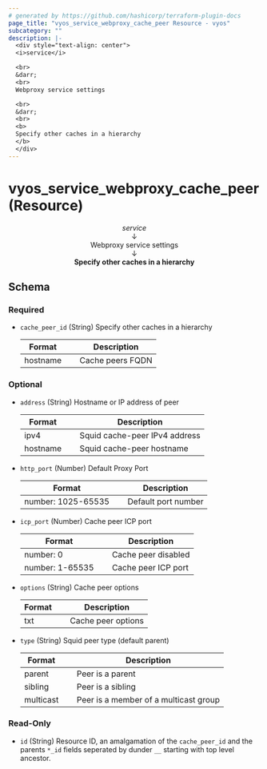 ```yaml
---
# generated by https://github.com/hashicorp/terraform-plugin-docs
page_title: "vyos_service_webproxy_cache_peer Resource - vyos"
subcategory: ""
description: |-
  <div style="text-align: center">
  <i>service</i>

  <br>
  &darr;
  <br>
  Webproxy service settings

  <br>
  &darr;
  <br>
  <b>
  Specify other caches in a hierarchy
  </b>
  </div>
---
```


# vyos_service_webproxy_cache_peer (Resource)

<div style="text-align: center">
<i>service</i>

<br>
&darr;
<br>
Webproxy service settings

<br>
&darr;
<br>
<b>
Specify other caches in a hierarchy
</b>
</div>



<!-- schema generated by tfplugindocs -->
## Schema

### Required

- `cache_peer_id` (String) Specify other caches in a hierarchy

    |  Format &emsp; | Description  |
    |----------|---------------|
    |  hostname  &emsp; |  Cache peers FQDN  |

### Optional

- `address` (String) Hostname or IP address of peer

    |  Format &emsp; | Description  |
    |----------|---------------|
    |  ipv4  &emsp; |  Squid cache-peer IPv4 address  |
    |  hostname  &emsp; |  Squid cache-peer hostname  |
- `http_port` (Number) Default Proxy Port

    |  Format &emsp; | Description  |
    |----------|---------------|
    |  number: 1025-65535  &emsp; |  Default port number  |
- `icp_port` (Number) Cache peer ICP port

    |  Format &emsp; | Description  |
    |----------|---------------|
    |  number: 0  &emsp; |  Cache peer disabled  |
    |  number: 1-65535  &emsp; |  Cache peer ICP port  |
- `options` (String) Cache peer options

    |  Format &emsp; | Description  |
    |----------|---------------|
    |  txt  &emsp; |  Cache peer options  |
- `type` (String) Squid peer type (default parent)

    |  Format &emsp; | Description  |
    |----------|---------------|
    |  parent  &emsp; |  Peer is a parent  |
    |  sibling  &emsp; |  Peer is a sibling  |
    |  multicast  &emsp; |  Peer is a member of a multicast group  |

### Read-Only

- `id` (String) Resource ID, an amalgamation of the `cache_peer_id` and the parents `*_id` fields seperated by dunder `__` starting with top level ancestor.
